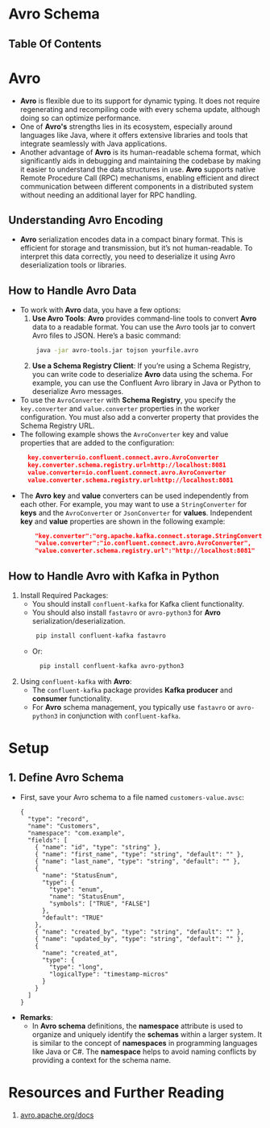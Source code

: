 # Avro Schema

## Table Of Contents

# Avro

- **Avro** is flexible due to its support for dynamic typing. It does not require regenerating and recompiling code with every schema update, although doing so can optimize performance.
- One of **Avro's** strengths lies in its ecosystem, especially around languages like Java, where it offers extensive libraries and tools that integrate seamlessly with Java applications.
- Another advantage of **Avro** is its human-readable schema format, which significantly aids in debugging and maintaining the codebase by making it easier to understand the data structures in use. **Avro** supports native Remote Procedure Call (RPC) mechanisms, enabling efficient and direct communication between different components in a distributed system without needing an additional layer for RPC handling.

## Understanding Avro Encoding

- **Avro** serialization encodes data in a compact binary format. This is efficient for storage and transmission, but it’s not human-readable. To interpret this data correctly, you need to deserialize it using Avro deserialization tools or libraries.

## How to Handle Avro Data

- To work with **Avro** data, you have a few options:
  1. **Use Avro Tools**: **Avro** provides command-line tools to convert **Avro** data to a readable format. You can use the Avro tools jar to convert Avro files to JSON. Here’s a basic command:
     ```sh
      java -jar avro-tools.jar tojson yourfile.avro
     ```
  2. **Use a Schema Registry Client**: If you’re using a Schema Registry, you can write code to deserialize **Avro** data using the schema. For example, you can use the Confluent Avro library in Java or Python to deserialize Avro messages.
- To use the `AvroConverter` with **Schema Registry**, you specify the `key.converter` and `value.converter` properties in the worker configuration. You must also add a converter property that provides the Schema Registry URL.
- The following example shows the `AvroConverter` key and value properties that are added to the configuration:
  ```json
    key.converter=io.confluent.connect.avro.AvroConverter
    key.converter.schema.registry.url=http://localhost:8081
    value.converter=io.confluent.connect.avro.AvroConverter
    value.converter.schema.registry.url=http://localhost:8081
  ```
- The **Avro** **key** and **value** converters can be used independently from each other. For example, you may want to use a `StringConverter` for **keys** and the `AvroConverter` or `JsonConverter` for **values**. Independent **key** and **value** properties are shown in the following example:
  ```json
      "key.converter":"org.apache.kafka.connect.storage.StringConverter",
      "value.converter":"io.confluent.connect.avro.AvroConverter",
      "value.converter.schema.registry.url":"http://localhost:8081"
  ```

## How to Handle Avro with Kafka in Python

1. Install Required Packages:
   - You should install `confluent-kafka` for Kafka client functionality.
   - You should also install `fastavro` or `avro-python3` for **Avro** serialization/deserialization.
     ```sh
      pip install confluent-kafka fastavro
     ```
   - Or:
     ```sh
       pip install confluent-kafka avro-python3
     ```
2. Using `confluent-kafka` with **Avro**:
   - The `confluent-kafka` package provides **Kafka producer** and **consumer** functionality.
   - For **Avro** schema management, you typically use `fastavro` or `avro-python3` in conjunction with `confluent-kafka`.

# Setup

## 1. Define Avro Schema

- First, save your Avro schema to a file named `customers-value.avsc`:
  ```avsc
  {
    "type": "record",
    "name": "Customers",
    "namespace": "com.example",
    "fields": [
      { "name": "id", "type": "string" },
      { "name": "first_name", "type": "string", "default": "" },
      { "name": "last_name", "type": "string", "default": "" },
      {
        "name": "StatusEnum",
        "type": {
          "type": "enum",
          "name": "StatusEnum",
          "symbols": ["TRUE", "FALSE"]
        },
        "default": "TRUE"
      },
      { "name": "created_by", "type": "string", "default": "" },
      { "name": "updated_by", "type": "string", "default": "" },
      {
        "name": "created_at",
        "type": {
          "type": "long",
          "logicalType": "timestamp-micros"
        }
      }
    ]
  }
  ```
- **Remarks**:
  - In **Avro schema** definitions, the **namespace** attribute is used to organize and uniquely identify the **schemas** within a larger system. It is similar to the concept of **namespaces** in programming languages like Java or C#. The **namespace** helps to avoid naming conflicts by providing a context for the schema name.


# Resources and Further Reading

1. [avro.apache.org/docs](https://avro.apache.org/docs/1.11.1/specification/_print/)
